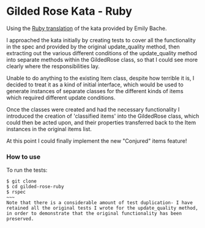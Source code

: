# Gilded Rose Kata - Ruby

Using the [Ruby translation](https://github.com/emilybache/GildedRose-Refactoring-Kata) of the kata provided by Emily Bache.

I approached the kata initially by creating tests to cover all the functionality in the spec and provided by the original update_quality method, then extracting out the various different conditions of the update_quality method into separate methods within the GildedRose class, so that I could see more clearly where the responsibilities lay.

Unable to do anything to the existing Item class, despite how terrible it is, I decided to treat it as a kind of initial interface, which would be used to generate instances of separate classes for the different kinds of items which required different update conditions.

Once the classes were created and had the necessary functionality I introduced the creation of 'classified items' into the GildedRose class, which could then be acted upon, and their properties transferred back to the Item instances in the original items list.

At this point I could finally implement the new "Conjured" items feature!

### How to use
To run the tests:
```
$ git clone
$ cd gilded-rose-ruby
$ rspec
~~~
Note that there is a considerable amount of test duplication- I have retained all the original tests I wrote for the update_quality method, in order to demonstrate that the original functionality has been preserved.

